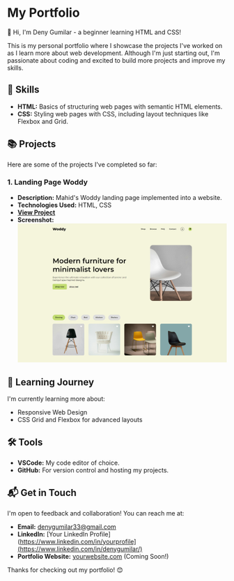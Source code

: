 # My Portfolio

👋 Hi, I'm Deny Gumilar - a beginner learning HTML and CSS!

This is my personal portfolio where I showcase the projects I've worked on as I learn more about web development. Although I'm just starting out, I'm passionate about coding and excited to build more projects and improve my skills.

## 🚀 Skills
- **HTML:** Basics of structuring web pages with semantic HTML elements.
- **CSS:** Styling web pages with CSS, including layout techniques like Flexbox and Grid.

## 📚 Projects
Here are some of the projects I've completed so far:

### 1. **Landing Page Woddy**
   - **Description:** Mahid's Woddy landing page implemented into a website.
   - **Technologies Used:** HTML, CSS
   - **[View Project](https://github.com/denygum/Landing-page-Woddy)**
   - **Screenshot:**
   ![Personal Profile Page](https://github.com/denygum/Landing-page-Woddy/blob/main/screencapture.png)

## 🌱 Learning Journey
I'm currently learning more about:
- Responsive Web Design
- CSS Grid and Flexbox for advanced layouts

## 🛠️ Tools
- **VSCode:** My code editor of choice.
- **GitHub:** For version control and hosting my projects.

## 📬 Get in Touch
I'm open to feedback and collaboration! You can reach me at:
- **Email:** [denygumilar33@gmail.com](mailto:your-email@example.com)
- **LinkedIn:** [Your LinkedIn Profile](https://www.linkedin.com/in/yourprofile](https://www.linkedin.com/in/denygumilar/)
- **Portfolio Website:** [yourwebsite.com](https://yourwebsite.com) (Coming Soon!)

Thanks for checking out my portfolio! 😊
